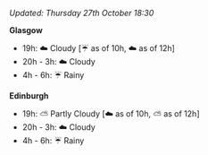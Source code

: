 *Updated: Thursday 27th October 18:30*

**Glasgow**

* 19h: :cloud: Cloudy [:umbrella: as of 10h, :cloud: as of 12h]
* 20h - 3h: :cloud: Cloudy
* 4h - 6h: :umbrella: Rainy

**Edinburgh**

* 19h: :partly_sunny: Partly Cloudy [:cloud: as of 10h, :partly_sunny: as of 12h]
* 20h - 3h: :cloud: Cloudy
* 4h - 6h: :umbrella: Rainy
